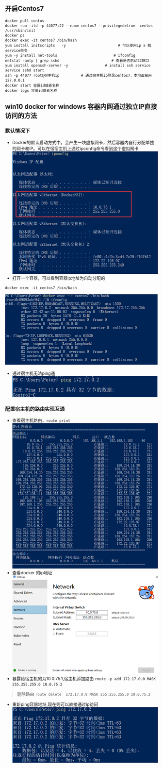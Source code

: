 ## 开启Centos7
```
docker pull centos
docker run -itd -p 44077:22 --name centos7 --privileged=true  centos  /usr/sbin/init
docker ps 
docker exec -it centos7 /bin/bash
yum install initscripts   -y                        # 可以使用ip a 和service命令
yum -y install net-tools                          # ifconfig
netstat -antp | grep sshd                        # 查看是否启动22端口
yum install openssh-server -y                 # install ssh service
service sshd start                                    
ssh -p 44077 root@宿主机ip          # 通过宿主机ip登录centos7，本地直接用127.0.0.1
docker start 容器id或者名称
docker logs 容器id或者名称
```

## win10 docker for windows 容器内网通过独立IP直接访问的方法
### 默认情况下
+ Docker的默认启动方式中，会产生一块虚拟网卡，然后容器内自行分配单独的网卡和IP。可以在宿宿主机上通过ipconfig命令看到这个虚拟网卡
![win10 docker nat](../img/win10_docker_nat.png)
+ 打开一个容器，可以看到容器ip地址为自动分配的
```
docker exec -it centos7 /bin/bash
```
![win10 docker centos container](../img/win10_docker_centos7.png)
+ 通过宿主机无法ping通
![win10 host ping centos7](../img/wn10_host_ping_centos.png)
### 配置宿主机的路由实现互通
+ 查看宿主机路由，`route print`
![win10 route print](../img/win10_route_print.png)  
+ 查看docker 的ip地址
![win10 docker for setting](../img/win10_docker_for_setting.png)
+ 暴露给宿主机的为10.0.75.1,宿主机添加路由
`route -p add 172.17.0.0 MASK 255.255.255.0 10.0.75.2`
> 删除路由 `route delete  172.17.0.0 MASK 255.255.255.0 10.0.75.2`
+ 重新ping容器地址,现在则可以直接通过ip访问
![win10 host ping centos7](../img/win10_host_ping_centos7.png)